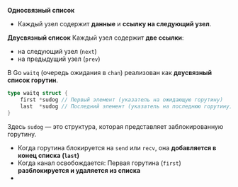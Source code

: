 **Односвязный список**
- Каждый узел содержит **данные** и **ссылку на следующий узел**.

**Двусвязный список**
Каждый узел содержит **две ссылки**:
- на следующий узел (`next`)
- на предыдущий узел (`prev`) 


В Go `waitq` (очередь ожидания в `chan`) реализован как **двусвязный список горутин**.

```go
type waitq struct {
    first *sudog // Первый элемент (указатель на ожидающую горутину)
    last  *sudog // Последний элемент (указатель на последнюю горутину)
}
```
Здесь `sudog` — это структура, которая представляет заблокированную горутину.

- Когда горутина блокируется на `send` или `recv`, она **добавляется в конец списка (`last`)**
- Когда канал освобождается: Первая горутина (`first`) **разблокируется и удаляется из списка**
- 